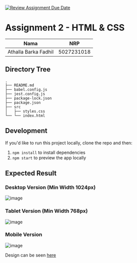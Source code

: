 [![Review Assignment Due Date](https://classroom.github.com/assets/deadline-readme-button-22041afd0340ce965d47ae6ef1cefeee28c7c493a6346c4f15d667ab976d596c.svg)](https://classroom.github.com/a/Y4MavwE4)
# Assignment 2 - HTML & CSS 

| Nama | NRP |
| ---- | :-: |
| Athalla Barka Fadhil | 5027231018 |

## Directory Tree

```
.
├── README.md
├── babel.config.js
├── jest.config.js
├── package-lock.json
├── package.json
├── src
│   ├── styles.css
└── └── index.html
```

## Development

If you'd like to run this project locally, clone the repo and then:

1. `npm install` to install dependencies
2. `npm start` to preview the app locally

## Expected Result

### Desktop Version (Min Width 1024px)

![image](https://github.com/user-attachments/assets/942c58ae-b9dc-4ab8-b50c-b860f2cdae4c)

### Tablet Version (Min Width 768px)

![image](https://github.com/user-attachments/assets/94b6756e-0d53-454d-9746-15cd69a2648d)

### Mobile Version

![image](https://github.com/user-attachments/assets/64239274-655a-4791-b3a4-e625c4d0f4cf)

Design can be seen [here](https://www.figma.com/design/CVvAXxU7qQQxUqu97Sw0q6/Tugas-PWEB-C?node-id=1-65&node-type=frame&t=LKmGUibhOxXkuoy1-0)
